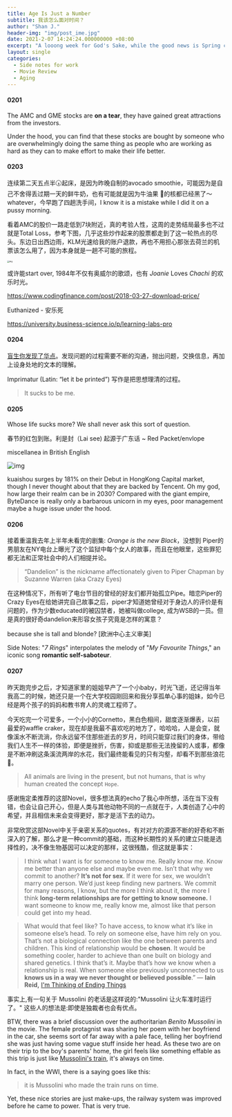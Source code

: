 ```yaml
---
title: Age Is Just a Number
subtitle: 我该怎么面对时间？
author: "Shan J."
header-img: "img/post_ime.jpg"
date: 2021-2-07 14:24:24.000000000 +08:00
excerpt: "A looong week for God's Sake, while the good news is Spring comes"
layout: single
categories:
  - Side notes for work
  - Movie Review
  - Aging
---
```


#### 0201

The AMC and GME stocks are **on a tear**, they have gained great attractions from the investors.

Under the hood, you can find that these stocks are bought by someone who are overwhelmingly doing the same thing as people who are working as hard as they can to make effort to make their life better.


#### 0203

连续第二天五点半🕠起床，是因为昨晚自制的avocado smoothie，可能因为是自己不舍得丢过期一天的鲜牛奶，也有可能就是因为牛油果 🥑的核都已经黑了～whatever，今早跑了四趟洗手间，I know it is a mistake while I did it on a pussy morning.

看着AMC的股价一路走低到7块附近，真的考验人性，这周的走势结局最多也不过就是Total Loss，参考下图，几乎这些炒作起来的股票都走到了这一轮热点的尽头。东边日出西边雨，KLM光速给我的账户退款，再也不用担心那张去荷兰的机票该怎么用了，因为本身就是一趟不可能的旅程。

<img src="https://xqimg.imedao.com/17765d84c4059bba3fc9c028.jpg" alt="img" style="zoom:30%;" />

或许能start over, 1984年不仅有奥威尔的歌颂，也有 *Joanie* Loves *Chachi* 的欢乐时光。

https://www.codingfinance.com/post/2018-03-27-download-price/

Euthanized - 安乐死

https://university.business-science.io/p/learning-labs-pro

#### 0204

[盲生你发现了华点](https://jikipedia.com/definition/993459528)。发现问题的过程需要不断的沟通，抛出问题，交换信息，再加上设身处地的文本的理解。

Imprimatur (Latin: “let it be printed”) 写作是把思想理清的过程。

>  It sucks to be me.

#### 0205

Whose life sucks more? We shall never ask this sort of question.

春节的红包到账。利是封（Lai see) 起源于广东话 ~ Red Packet/envlope

miscellanea in British English

![img](https://media.newyorker.com/cartoons/6014d0d826ec5f7b490416d6/master/w_278,c_limit/210208_a22741.jpg)

kuaishou surges by 181% on their Debut in HongKong Capital market, though I never thought about that they are backed by Tencent. Oh my god, how large their realm can be in 2030? Compared with the giant empire, ByteDance is really only a barbarous unicorn in my eyes, poor management maybe a huge issue under the hood.

#### 0206

接着重温我去年上半年未看完的剧集: *Orange is the new Black*，没想到 Piper的男朋友在NY电台上曝光了这个监狱中每个女人的故事，而且在他眼里，这些罪犯都无法和正常社会中的人们相提并论。

> “Dandelion” is the nickname affectionately given to Piper Chapman by Suzanne Warren (aka Crazy Eyes)

在这种情况下，所有听了电台节目的曾经的好友们都开始孤立Pipe。暗恋Piper的Crazy Eyes在给她讲完自己故事之后，piper才知道她曾经对于身边人的评价是有问题的，作为少数educated的被囚禁者，她被叫做college, 成为WSB的一员。但是真的很好奇dandelion来形容女孩子究竟是怎样的寓意？

because she is tall and blonde? [欧洲中心主义审美]

Side Notes: "*7 Rings*" interpolates the melody of "*My Favourite Things*," an iconic song
**romantic self-saboteur**.



#### 0207

昨天跑完步之后，才知道家里的姐姐早产了一个小baby，时光飞逝，还记得当年我高二的时候，她还只是一个在大学校园刚回来和我分享孤单心事的姐妹，如今已经是两个孩子的妈妈和教书育人的灵魂工程师了。

今天吃完一个可爱多，一个小小的Cornetto，黑白色相间，甜度逐渐爆表，以前最爱的waffle craker，现在却是我最不喜欢吃的地方了，哈哈哈，人是会变，就像溪水不断流淌，你永远留不住那些逝去的岁月，时间只能穿过我们的身体，带给我们人生不一样的体验，即便是挫折，伤害，抑或是那些无法挽留的人或事，都像是不断冲刷这条溪流两岸的水花，我们最终能看见的只有沟壑，却看不到那些浪花 🌊。

> All animals are living in the present, but not humans, that is why human created the concept `Hope`.

感谢施定柔推荐的这部Novel，很多想法真的echo了我心中所想，活在当下没有错，也会让自己开心，但是人类与其他动物不同的一点就在于，人类创造了心中的希望，并且相信未来会变得更好，那才是活下去的动力。

非常欣赏这部Novel中关于亲密关系的quotes，有对对方的源源不断的好奇和不断深入的了解，那么才是一种commit的基础，而这种长期性的关系的建立只能是选择性的，决不像生物基因可以决定的那样，这很残酷，但这就是事实：

> I think what I want is for someone to know me. Really know me. Know me better than anyone else and maybe even me. Isn’t that why we commit to another? **It’s not for sex**. If it were for sex, we wouldn’t marry one person. We’d just keep finding new partners. We commit for many reasons, I know, but the more I think about it, the more I think **long-term relationships are for getting to know someone.** I want someone to know me, really know me, almost like that person could get into my head.
>

> What would that feel like? To have access, to know what it’s like in someone else’s head. To rely on someone else, have him rely on you. That’s not a biological connection like the one between parents and children. This kind of relationship would be **chosen**. It would be something cooler, harder to achieve than one built on biology and shared genetics. I think that’s it. Maybe that’s how we know when a relationship is real. When someone else previously unconnected to us **knows us in a way we never thought or believed possible**.”
― **Iain Reid,** [I'm Thinking of Ending Things](https://en.wikipedia.org/wiki/I%27m_Thinking_of_Ending_Things)

事实上,有一句关于 Mussolini 的老话是这样说的:"Mussolini 让火车准时运行了。" 这些人的想法是:即使是独裁者也会有优点。

BTW, there was a brief discussion over the authoritarian *Benito Mussolini* in the movie. The female protagnist was sharing her poem with her boyfriend in the car, she seems sort of far away with a pale face, telling her boyfriend she was just having some vague stuff inside her head. As these two are on their trip to the boy's parents' home, the girl feels like something effable as this trip is just like [Mussolini's train]( http://app.myzaker.com/news/article.php?pk=5a3c35f27f780b0b4600000c), it's always on time.  

In fact, in the WWI, there is a saying goes like this:

> it is Mussolini who made the train runs on time.

Yet, these nice stories are just make-ups, the railway system was improved before he came to power. That is very true.
